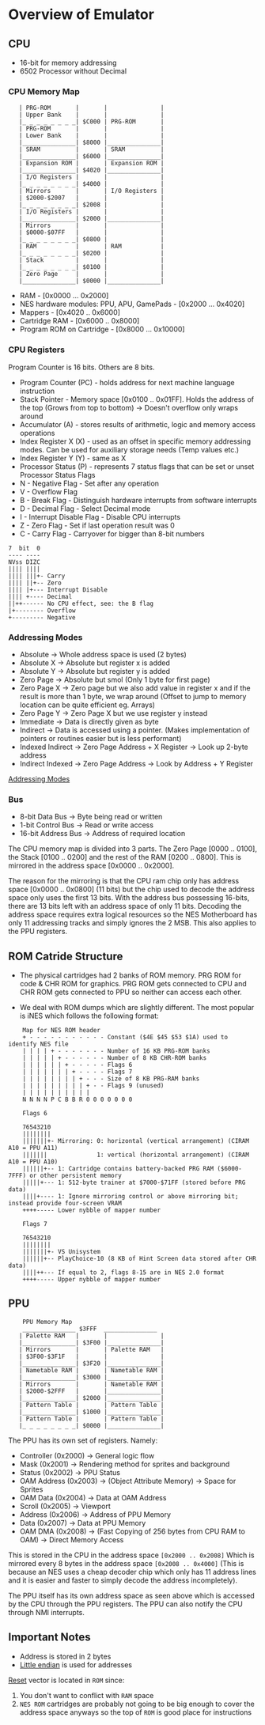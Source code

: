 # Overview of Emulator

## CPU 

* 16-bit for memory addressing
* 6502 Processor without Decimal

### CPU Memory Map
```  _______________ $10000  _______________
   | PRG-ROM       |       |               |
   | Upper Bank    |       |               |
   |_ _ _ _ _ _ _ _| $C000 | PRG-ROM       |
   | PRG-ROM       |       |               |
   | Lower Bank    |       |               |
   |_______________| $8000 |_______________|
   | SRAM          |       | SRAM          |
   |_______________| $6000 |_______________|
   | Expansion ROM |       | Expansion ROM |
   |_______________| $4020 |_______________|
   | I/O Registers |       |               |
   |_ _ _ _ _ _ _ _| $4000 |               |
   | Mirrors       |       | I/O Registers |
   | $2000-$2007   |       |               |
   |_ _ _ _ _ _ _ _| $2008 |               |
   | I/O Registers |       |               |
   |_______________| $2000 |_______________|
   | Mirrors       |       |               |
   | $0000-$07FF   |       |               |
   |_ _ _ _ _ _ _ _| $0800 |               |
   | RAM           |       | RAM           |
   |_ _ _ _ _ _ _ _| $0200 |               |
   | Stack         |       |               |
   |_ _ _ _ _ _ _ _| $0100 |               |
   | Zero Page     |       |               |
   |_______________| $0000 |_______________|
```

- RAM - [0x0000 … 0x2000]
- NES hardware modules: PPU, APU, GamePads - [0x2000 … 0x4020]
- Mappers - [0x4020 .. 0x6000]
- Cartridge RAM - [0x6000 .. 0x8000]
- Program ROM on Cartridge - [0x8000 … 0x10000]

### CPU Registers

Program Counter is 16 bits. Others are 8 bits.
- Program Counter (PC) - holds address for next machine language instruction
- Stack Pointer - Memory space [0x0100 .. 0x01FF]. Holds the address of the top (Grows from top to bottom) -> Doesn't overflow only wraps around
- Accumulator (A) - stores results of arithmetic, logic and memory access operations 
- Index Register X (X) - used as an offset in specific memory addressing modes. Can be used for auxiliary storage needs (Temp values etc.)
- Index Register Y (Y) - same as X 
- Processor Status (P) - represents 7 status flags that can be set or unset
Processor Status Flags
- N - Negative Flag - Set after any operation
- V - Overflow Flag
- B - Break Flag - Distinguish hardware interrupts from software interrupts
- D - Decimal Flag - Select Decimal mode 
- I - Interrupt Disable Flag - Disable CPU interrupts
- Z - Zero Flag - Set if last operation result was 0 
- C - Carry Flag - Carryover for bigger than 8-bit numbers

```
7  bit  0
---- ----
NVss DIZC
|||| ||||
|||| |||+- Carry
|||| ||+-- Zero
|||| |+--- Interrupt Disable
|||| +---- Decimal
||++------ No CPU effect, see: the B flag
|+-------- Overflow
+--------- Negative
```

### Addressing Modes

- Absolute -> Whole address space is used (2 bytes)
- Absolute X -> Absolute but register x is added
- Absolute Y -> Absolute but register y is added
- Zero Page -> Absolute but smol (Only 1 byte for first page)
- Zero Page X -> Zero page but we also add value in register x and if the 
result is more than 1 byte, we wrap around (Offset to jump to memory location
can be quite efficient eg. Arrays)
- Zero Page Y -> Zero Page X but we use register y instead
- Immediate -> Data is directly given as byte
- Indirect -> Data is accessed using a pointer. (Makes implementation of 
pointers or routines easier but is less performant)
- Indexed Indirect -> Zero Page Address + X Register -> Look up 2-byte address
- Indirect Indexed -> Zero Page Address -> Look by Address + Y Register

[Addressing Modes](https://wiki.cdot.senecacollege.ca/wiki/6502_Addressing_Modes)


### Bus

* 8-bit Data Bus -> Byte being read or written
* 1-bit Control Bus -> Read or write access
* 16-bit Address Bus -> Address of required location

The CPU memory map is divided into 3 parts. The Zero Page [0000 .. 0100],
the Stack [0100 .. 0200] and the rest of the RAM [0200 .. 0800]. This is
mirrored in the address space [0x0000 .. 0x2000].

The reason for the mirroring is that the CPU ram chip only has address space [0x0000 .. 0x0800] (11 bits) but the chip used to decode the address space only uses the first 13 bits.
With the address bus possessing 16-bits, there are 13 bits left with an address space of
only 11 bits. Decoding the address space requires extra logical resources so the NES
Motherboard has only 11 addressing tracks and simply ignores the 2 MSB. This also
applies to the PPU registers.

## ROM Catride Structure

* The physical cartridges had 2 banks of ROM memory.
PRG ROM for code & CHR ROM for graphics. PRG ROM gets 
connected to CPU and CHR ROM gets connected to PPU
so neither can access each other. 

* We deal with ROM dumps which are slightly different. The most popular is iNES
which follows the following format:

```
    Map for NES ROM header
    + - - - - - - - - - - - Constant ($4E $45 $53 $1A) used to identify NES file
    | | | | + - - - - - - - Number of 16 KB PRG-ROM banks
    | | | | | + - - - - - - Number of 8 KB CHR-ROM banks
    | | | | | | + - - - - - Flags 6
    | | | | | | | + - - - - Flags 7
    | | | | | | | | + - - - Size of 8 KB PRG-RAM banks
    | | | | | | | | | + - - Flags 9 (unused)
    | | | | | | | | | |
    N N N N P C B B R 0 0 0 0 0 0 0
```

```
    Flags 6 

    76543210
    ||||||||
    |||||||+- Mirroring: 0: horizontal (vertical arrangement) (CIRAM A10 = PPU A11)
    |||||||              1: vertical (horizontal arrangement) (CIRAM A10 = PPU A10)
    ||||||+-- 1: Cartridge contains battery-backed PRG RAM ($6000-7FFF) or other persistent memory
    |||||+--- 1: 512-byte trainer at $7000-$71FF (stored before PRG data)
    ||||+---- 1: Ignore mirroring control or above mirroring bit; instead provide four-screen VRAM
    ++++----- Lower nybble of mapper number
```

```
    Flags 7
    
    76543210
    ||||||||
    |||||||+- VS Unisystem
    ||||||+-- PlayChoice-10 (8 KB of Hint Screen data stored after CHR data)
    ||||++--- If equal to 2, flags 8-15 are in NES 2.0 format
    ++++----- Upper nybble of mapper number
```

## PPU

```
    PPU Memory Map
    _______________ $3FFF  _______________
   | Palette RAM   |       |               |
   |_______________| $3F00 |_______________|
   | Mirrors       |       | Palette RAM   |
   | $3F00-$3F1F   |       |               |
   |_______________| $3F20 |_______________|
   | Nametable RAM |       | Nametable RAM |
   |_______________| $3000 |_______________|
   | Mirrors       |       | Nametable RAM |
   | $2000-$2FFF   |       |_______________|
   |_______________| $2000 |_______________|
   | Pattern Table |       | Pattern Table |
   |_______________| $1000 |_______________|
   | Pattern Table |       | Pattern Table |
   |_ _ _ _ _ _ _ _| $0000 |_______________|
```

The PPU has its own set of registers. Namely:

* Controller (0x2000) -> General logic flow
* Mask (0x2001) -> Rendering method for sprites and background
* Status (0x2002) -> PPU Status
* OAM Address (0x2003) -> (Object Attribute Memory) -> Space for Sprites
* OAM Data (0x2004) -> Data at OAM Address
* Scroll (0x2005) -> Viewport
* Address (0x2006) -> Address of PPU Memory
* Data (0x2007) -> Data at PPU Memory
* OAM DMA (0x2008) -> (Fast Copying of 256 bytes from CPU RAM to OAM) -> Direct Memory Access

This is stored in the CPU in the address space `[0x2000 .. 0x2008]` Which is mirrored
every 8 bytes in the address space `[0x2008 .. 0x4000]` (This is because an NES uses a cheap
decoder chip which only has 11 address lines and it is easier and faster to simply decode
the address incompletely).

The PPU itself has its own address space as seen above which is accessed by the CPU through
the PPU registers. The PPU can also notify the CPU through NMI interrupts.

## Important Notes
- Address is stored in 2 bytes
- [Little endian](https://stackoverflow.com/questions/4752715/why-are-both-little-and-big-endian-in-use) is used for addresses


[Reset](https://en.wikipedia.org/wiki/Reset_vector) vector is located in `ROM` since:
1. You don't want to conflict with `RAM` space
2. `NES ROM` cartridges are probably not going to be big enough to cover the
address space anyways so the top of `ROM` is good place for instructions
